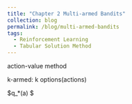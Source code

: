 ```yaml
---
title: "Chapter 2 Multi-armed Bandits"
collection: blog
permalink: /blog/multi-armed-bandits
tags:
  - Reinforcement Learning
  - Tabular Solution Method
--- 
```

action-value method

k-armed: k options(actions)

$q_*(a) $